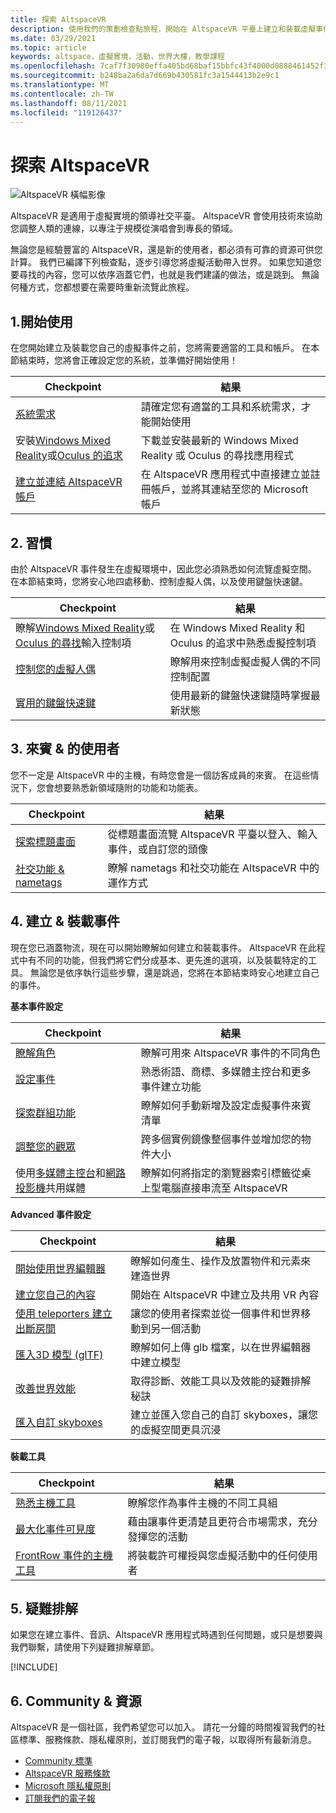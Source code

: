 ```yaml
---
title: 探索 AltspaceVR
description: 使用我們的策劃檢查點旅程，開始在 AltspaceVR 平臺上建立和裝載虛擬事件。
ms.date: 03/29/2021
ms.topic: article
keywords: altspace，虛擬實境，活動，世界大樓，教學課程
ms.openlocfilehash: 7caf7f30980effa405bd68baf15bbfc43f4000d0888461452f36a1445a0b8214
ms.sourcegitcommit: b248ba2a6da7d669b430581fc3a1544413b2e9c1
ms.translationtype: MT
ms.contentlocale: zh-TW
ms.lasthandoff: 08/11/2021
ms.locfileid: "119126437"
---
```

# <a name="exploring-altspacevr"></a>探索 AltspaceVR

![AltspaceVR 橫幅影像](images/altspace-vr-banner.png)

AltspaceVR 是適用于虛擬實境的領導社交平臺。 AltspaceVR 會使用技術來協助您調整人類的連線，以專注于規模從演唱會到專長的領域。

無論您是經驗豐富的 AltspaceVR，還是新的使用者，都必須有可靠的資源可供您計算。 我們已編譯下列檢查點，逐步引導您將虛擬活動帶入世界。 如果您知道您要尋找的內容，您可以依序涵蓋它們，也就是我們建議的做法，或是跳到。 無論何種方式，您都想要在需要時重新流覽此旅程。

## <a name="1-getting-started"></a>1.開始使用

在您開始建立及裝載您自己的虛擬事件之前，您將需要適當的工具和帳戶。 在本節結束時，您將會正確設定您的系統，並準備好開始使用！

|  Checkpoint  |  結果  |
| --- | --- |
| [系統需求](getting-started/system-requirements.md) | 請確定您有適當的工具和系統需求，才能開始使用 |
| 安裝[Windows Mixed Reality](getting-started/wmr-installation.md)或[Oculus 的追求](getting-started/oculus-installation.md)| 下載並安裝最新的 Windows Mixed Reality 或 Oculus 的尋找應用程式 |
| [建立並連結 AltspaceVR 帳戶](getting-started/creating-and-linking-accounts.md) | 在 AltspaceVR 應用程式中直接建立並註冊帳戶，並將其連結至您的 Microsoft 帳戶|

## <a name="2-getting-comfortable"></a>2. 習慣

由於 AltspaceVR 事件發生在虛擬環境中，因此您必須熟悉如何流覽虛擬空間。 在本節結束時，您將安心地四處移動、控制虛擬人偶，以及使用鍵盤快速鍵。

|  Checkpoint  |  結果  |
| --- | --- |
| 瞭解[Windows Mixed Reality](getting-started/wmr-controls.md)或[Oculus 的尋找](getting-started/oculus-controls.md)輸入控制項 | 在 Windows Mixed Reality 和 Oculus 的追求中熟悉虛擬控制項 |
| [控制您的虛擬人偶](getting-started/avatar-controls.md) | 瞭解用來控制虛擬虛擬人偶的不同控制配置 |
| [實用的鍵盤快速鍵](getting-started/keyboard-shortcuts.md) | 使用最新的鍵盤快速鍵隨時掌握最新狀態 |

## <a name="3-for-guests--audiences"></a>3. 來賓 & 的使用者

您不一定是 AltspaceVR 中的主機，有時您會是一個訪客成員的來賓。 在這些情況下，您會想要熟悉新領域隨附的功能和功能表。

|  Checkpoint  |  結果  |
| --- | --- |
| [探索標題畫面](community/exploring-title-screen.md) | 從標題畫面流覽 AltspaceVR 平臺以登入、輸入事件，或自訂您的頭像 |
| [社交功能 & nametags](faqs/nametags.md) | 瞭解 nametags 和社交功能在 AltspaceVR 中的運作方式 |

## <a name="4-creating--hosting-events"></a>4. 建立 & 裝載事件

現在您已涵蓋物流，現在可以開始瞭解如何建立和裝載事件。 AltspaceVR 在此程式中有不同的功能，但我們將它們分成基本、更先進的選項，以及裝載特定的工具。 無論您是依序執行這些步驟，還是跳過，您將在本節結束時安心地建立自己的事件。

**基本事件設定**

|  Checkpoint  |  結果  |
| --- | --- |
| [瞭解角色](getting-started/roles.md) | 瞭解可用來 AltspaceVR 事件的不同角色 |
| [設定事件](tutorials/creating-an-event.md) | 熟悉術語、商標、多媒體主控台和更多事件建立功能 |
| [探索群組功能](tutorials/group-features.md) | 瞭解如何手動新增及設定虛擬事件來賓清單 |
| [調整您的觀眾](faqs/scaling-audiences.md) | 跨多個實例鏡像整個事件並增加您的物件大小 |
| 使用[多媒體主控台](tutorials/multimedia-console.md)和[網路投影機](tutorials/web-projector-streaming.md)共用媒體 | 瞭解如何將指定的瀏覽器索引標籤從桌上型電腦直接串流至 AltspaceVR |

**Advanced 事件設定**

|  Checkpoint  |  結果  |
| --- | --- |
| [開始使用世界編輯器](world-building/world-editor-getting-started.md) | 瞭解如何產生、操作及放置物件和元素來建造世界 |
| [建立您自己的內容](community/creating-content.md) | 開始在 AltspaceVR 中建立及共用 VR 內容 |
| [使用 teleporters 建立出斷房間](tutorials/teleporting.md) | 讓您的使用者探索並從一個事件和世界移動到另一個活動 |
| [匯入3D 模型 (glTF) ](world-building/importing-models.md) | 瞭解如何上傳 glb 檔案，以在世界編輯器中建立模型 |
| [改善世界效能](world-building/improving-performance.md) | 取得診斷、效能工具以及效能的疑難排解秘訣 |
| [匯入自訂 skyboxes](world-building/uploading-custom-skyboxes.md) | 建立並匯入您自己的自訂 skyboxes，讓您的虛擬空間更具沉浸 |

**裝載工具**

|  Checkpoint  |  結果  |
| --- | --- |
| [熟悉主機工具](tutorials/host-tools-overview.md) | 瞭解您作為事件主機的不同工具組 |
| [最大化事件可見度](tutorials/main-events.md) | 藉由讓事件更清楚且更符合市場需求，充分發揮您的活動 |
| [FrontRow 事件的主機工具](tutorials/host-tools-for-events.md) | 將裝載許可權授與您虛擬活動中的任何使用者 |

## <a name="5-troubleshooting"></a>5. 疑難排解

如果您在建立事件、音訊、AltspaceVR 應用程式時遇到任何問題，或只是想要與我們聯繫，請使用下列疑難排解章節。 

[!INCLUDE[](includes/troubleshooting.md)]

## <a name="6-community--resources"></a>6. Community & 資源

AltspaceVR 是一個社區，我們希望您可以加入。 請花一分鐘的時間複習我們的社區標準、服務條款、隱私權原則，並訂閱我們的電子報，以取得所有最新消息。

* [Community 標準](community/community-standards.md)
* [AltspaceVR 服務條款](community/terms-of-service.md)
* [Microsoft 隱私權原則](https://privacy.microsoft.com/privacystatement)
* [訂閱我們的電子報](community/newsletter-subscriptions.md)